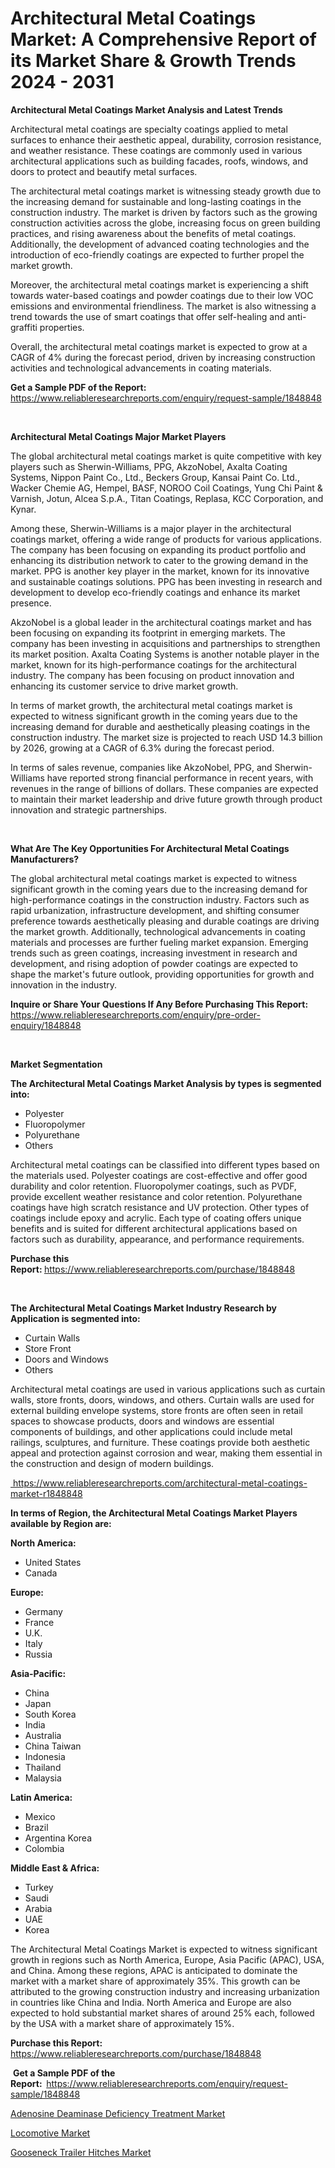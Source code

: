 <p><h1>Architectural Metal Coatings Market: A Comprehensive Report of its Market Share & Growth Trends 2024 - 2031</h1></p><p><strong>Architectural Metal Coatings Market Analysis and Latest Trends</strong></p>
<p><p>Architectural metal coatings are specialty coatings applied to metal surfaces to enhance their aesthetic appeal, durability, corrosion resistance, and weather resistance. These coatings are commonly used in various architectural applications such as building facades, roofs, windows, and doors to protect and beautify metal surfaces.</p><p>The architectural metal coatings market is witnessing steady growth due to the increasing demand for sustainable and long-lasting coatings in the construction industry. The market is driven by factors such as the growing construction activities across the globe, increasing focus on green building practices, and rising awareness about the benefits of metal coatings. Additionally, the development of advanced coating technologies and the introduction of eco-friendly coatings are expected to further propel the market growth.</p><p>Moreover, the architectural metal coatings market is experiencing a shift towards water-based coatings and powder coatings due to their low VOC emissions and environmental friendliness. The market is also witnessing a trend towards the use of smart coatings that offer self-healing and anti-graffiti properties.</p><p>Overall, the architectural metal coatings market is expected to grow at a CAGR of 4% during the forecast period, driven by increasing construction activities and technological advancements in coating materials.</p></p>
<p><strong>Get a Sample PDF of the Report:&nbsp;</strong> <a href="https://www.reliableresearchreports.com/enquiry/request-sample/1848848">https://www.reliableresearchreports.com/enquiry/request-sample/1848848</a></p>
<p>&nbsp;</p>
<p><strong>Architectural Metal Coatings Major Market Players</strong></p>
<p><p>The global architectural metal coatings market is quite competitive with key players such as Sherwin-Williams, PPG, AkzoNobel, Axalta Coating Systems, Nippon Paint Co., Ltd., Beckers Group, Kansai Paint Co. Ltd., Wacker Chemie AG, Hempel, BASF, NOROO Coil Coatings, Yung Chi Paint & Varnish, Jotun, Alcea S.p.A., Titan Coatings, Replasa, KCC Corporation, and Kynar.</p><p>Among these, Sherwin-Williams is a major player in the architectural coatings market, offering a wide range of products for various applications. The company has been focusing on expanding its product portfolio and enhancing its distribution network to cater to the growing demand in the market. PPG is another key player in the market, known for its innovative and sustainable coatings solutions. PPG has been investing in research and development to develop eco-friendly coatings and enhance its market presence.</p><p>AkzoNobel is a global leader in the architectural coatings market and has been focusing on expanding its footprint in emerging markets. The company has been investing in acquisitions and partnerships to strengthen its market position. Axalta Coating Systems is another notable player in the market, known for its high-performance coatings for the architectural industry. The company has been focusing on product innovation and enhancing its customer service to drive market growth.</p><p>In terms of market growth, the architectural metal coatings market is expected to witness significant growth in the coming years due to the increasing demand for durable and aesthetically pleasing coatings in the construction industry. The market size is projected to reach USD 14.3 billion by 2026, growing at a CAGR of 6.3% during the forecast period.</p><p>In terms of sales revenue, companies like AkzoNobel, PPG, and Sherwin-Williams have reported strong financial performance in recent years, with revenues in the range of billions of dollars. These companies are expected to maintain their market leadership and drive future growth through product innovation and strategic partnerships.</p></p>
<p>&nbsp;</p>
<p><strong>What Are The Key Opportunities For Architectural Metal Coatings Manufacturers?</strong></p>
<p><p>The global architectural metal coatings market is expected to witness significant growth in the coming years due to the increasing demand for high-performance coatings in the construction industry. Factors such as rapid urbanization, infrastructure development, and shifting consumer preference towards aesthetically pleasing and durable coatings are driving the market growth. Additionally, technological advancements in coating materials and processes are further fueling market expansion. Emerging trends such as green coatings, increasing investment in research and development, and rising adoption of powder coatings are expected to shape the market's future outlook, providing opportunities for growth and innovation in the industry.</p></p>
<p><strong>Inquire or Share Your Questions If Any Before Purchasing This Report:</strong> <a href="https://www.reliableresearchreports.com/enquiry/pre-order-enquiry/1848848">https://www.reliableresearchreports.com/enquiry/pre-order-enquiry/1848848</a></p>
<p>&nbsp;</p>
<p><strong>Market Segmentation</strong></p>
<p><strong>The Architectural Metal Coatings Market Analysis by types is segmented into:</strong></p>
<p><ul><li>Polyester</li><li>Fluoropolymer</li><li>Polyurethane</li><li>Others</li></ul></p>
<p><p>Architectural metal coatings can be classified into different types based on the materials used. Polyester coatings are cost-effective and offer good durability and color retention. Fluoropolymer coatings, such as PVDF, provide excellent weather resistance and color retention. Polyurethane coatings have high scratch resistance and UV protection. Other types of coatings include epoxy and acrylic. Each type of coating offers unique benefits and is suited for different architectural applications based on factors such as durability, appearance, and performance requirements.</p></p>
<p><strong>Purchase this Report:&nbsp;</strong><a href="https://www.reliableresearchreports.com/purchase/1848848">https://www.reliableresearchreports.com/purchase/1848848</a></p>
<p>&nbsp;</p>
<p><strong>The Architectural Metal Coatings Market Industry Research by Application is segmented into:</strong></p>
<p><ul><li>Curtain Walls</li><li>Store Front</li><li>Doors and Windows</li><li>Others</li></ul></p>
<p><p>Architectural metal coatings are used in various applications such as curtain walls, store fronts, doors, windows, and others. Curtain walls are used for external building envelope systems, store fronts are often seen in retail spaces to showcase products, doors and windows are essential components of buildings, and other applications could include metal railings, sculptures, and furniture. These coatings provide both aesthetic appeal and protection against corrosion and wear, making them essential in the construction and design of modern buildings.</p></p>
<p><a href="https://www.reliableresearchreports.com/architectural-metal-coatings-market-r1848848">&nbsp;https://www.reliableresearchreports.com/architectural-metal-coatings-market-r1848848</a></p>
<p><strong>In terms of Region, the Architectural Metal Coatings Market Players available by Region are:</strong></p>
<p>
    <p> <strong> North America: </strong>
        <ul>
            <li>United States</li>
            <li>Canada</li>
        </ul>
        </p> 
    <p> <strong> Europe: </strong>
        <ul>
            <li>Germany</li>
            <li>France</li>
            <li>U.K.</li>
            <li>Italy</li>
            <li>Russia</li>
        </ul>
        </p> 
    <p> <strong> Asia-Pacific: </strong>
        <ul>
            <li>China</li>
            <li>Japan</li>
            <li>South Korea</li>
            <li>India</li>
            <li>Australia</li>
            <li>China Taiwan</li>
            <li>Indonesia</li>
            <li>Thailand</li>
            <li>Malaysia</li>
        </ul>
        </p> 
    <p> <strong> Latin America: </strong>
        <ul>
            <li>Mexico</li>
            <li>Brazil</li>
            <li>Argentina Korea</li>
            <li>Colombia</li>
        </ul>
        </p> 
    <p> <strong> Middle East & Africa: </strong>
        <ul>
            <li>Turkey</li>
            <li>Saudi</li>
            <li>Arabia</li>
            <li>UAE</li>
            <li>Korea</li>
        </ul>
    </p>
    </p>
<p><p>The Architectural Metal Coatings Market is expected to witness significant growth in regions such as North America, Europe, Asia Pacific (APAC), USA, and China. Among these regions, APAC is anticipated to dominate the market with a market share of approximately 35%. This growth can be attributed to the growing construction industry and increasing urbanization in countries like China and India. North America and Europe are also expected to hold substantial market shares of around 25% each, followed by the USA with a market share of approximately 15%.</p></p>
<p><strong>Purchase this Report: </strong><a href="https://www.reliableresearchreports.com/purchase/1848848">https://www.reliableresearchreports.com/purchase/1848848</a></p>
<p>&nbsp;<strong>Get a Sample PDF of the Report:&nbsp;&nbsp;</strong><a href="https://www.reliableresearchreports.com/enquiry/request-sample/1848848">https://www.reliableresearchreports.com/enquiry/request-sample/1848848</a></p>
<p><strong></strong></p>
<p><p><a href="https://issuu.com/reportprime-2/docs/adenosine-deaminase-deficiency-treatment-market-si">Adenosine Deaminase Deficiency Treatment Market</a></p><p><a href="https://medium.com/@jacobwilkins67/locomotive-market-report-by-product-type-electric-locomotive-diesel-locomotive-end-use-freight-c94badf0dad6">Locomotive Market</a></p><p><a href="https://medium.com/@erinveum/gooseneck-trailer-hitches-market-growth-outlook-from-2024-to-2031-and-it-is-projecting-at-8-6-3bc1bfdbe0fd">Gooseneck Trailer Hitches Market</a></p></p>